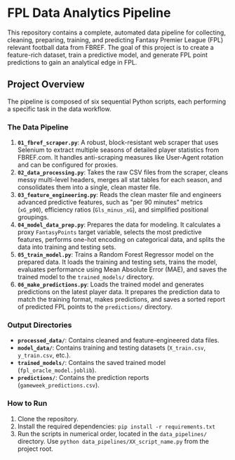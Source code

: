 # FPL Data Analytics Pipeline

This repository contains a complete, automated data pipeline for collecting, cleaning, preparing, training, and predicting Fantasy Premier League (FPL) relevant football data from FBREF. The goal of this project is to create a feature-rich dataset, train a predictive model, and generate FPL point predictions to gain an analytical edge in FPL.

## Project Overview

The pipeline is composed of six sequential Python scripts, each performing a specific task in the data workflow.

### The Data Pipeline

1.  **`01_fbref_scraper.py`**: A robust, block-resistant web scraper that uses Selenium to extract multiple seasons of detailed player statistics from FBREF.com. It handles anti-scraping measures like User-Agent rotation and can be configured for proxies.
2.  **`02_data_processing.py`**: Takes the raw CSV files from the scraper, cleans messy multi-level headers, merges all stat tables for each season, and consolidates them into a single, clean master file.
3.  **`03_feature_engineering.py`**: Reads the clean master file and engineers advanced predictive features, such as "per 90 minutes" metrics (`xG_p90`), efficiency ratios (`Gls_minus_xG`), and simplified positional groupings.
4.  **`04_model_data_prep.py`**: Prepares the data for modeling. It calculates a proxy `FantasyPoints` target variable, selects the most predictive features, performs one-hot encoding on categorical data, and splits the data into training and testing sets.
5.  **`05_train_model.py`**: Trains a Random Forest Regressor model on the prepared data. It loads the training and testing sets, trains the model, evaluates performance using Mean Absolute Error (MAE), and saves the trained model to the `trained_models/` directory.
6.  **`06_make_predictions.py`**: Loads the trained model and generates predictions on the latest player data. It prepares the prediction data to match the training format, makes predictions, and saves a sorted report of predicted FPL points to the `predictions/` directory.

### Output Directories
- **`processed_data/`**: Contains cleaned and feature-engineered data files.
- **`model_data/`**: Contains training and testing datasets (`X_train.csv`, `y_train.csv`, etc.).
- **`trained_models/`**: Contains the saved trained model (`fpl_oracle_model.joblib`).
- **`predictions/`**: Contains the prediction reports (`gameweek_predictions.csv`).

### How to Run

1.  Clone the repository.
2.  Install the required dependencies: `pip install -r requirements.txt`
3.  Run the scripts in numerical order, located in the `data_pipelines/` directory. Use `python data_pipelines/XX_script_name.py` from the project root.